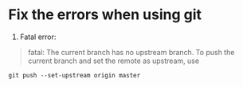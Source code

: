 # Fix the errors when using git

1. Fatal error:
> fatal: The current branch <branchname> has no upstream branch.
> To push the current branch and set the remote as upstream, use

```
git push --set-upstream origin master
```
